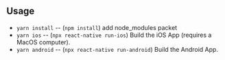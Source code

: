 ## Usage

- `yarn install` -- (`npm install`) add node_modules packet
- `yarn ios` -- (`npx react-native run-ios`) Build the iOS App (requires a MacOS computer).
- `yarn android` -- (`npx react-native run-android`) Build the Android App.

